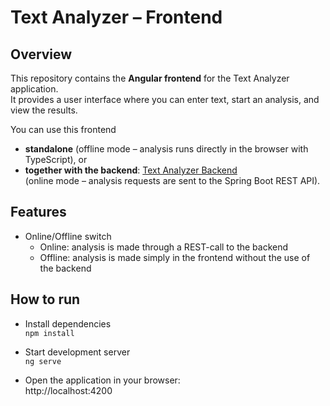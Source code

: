 # Text Analyzer – Frontend

## Overview

This repository contains the **Angular frontend** for the Text Analyzer application.  
It provides a user interface where you can enter text, start an analysis, and view the results.  

You can use this frontend  

- **standalone** (offline mode – analysis runs directly in the browser with TypeScript), or  
- **together with the backend**: [Text Analyzer Backend](https://github.com/darboviedev/text-analyzer-backend)  
  (online mode – analysis requests are sent to the Spring Boot REST API).  

## Features
* Online/Offline switch
  * Online: analysis is made through a REST-call to the backend
  * Offline: analysis is made simply in the frontend without the use of the backend

## How to run

* Install dependencies\
```npm install```  

* Start development server\
```ng serve```
* Open the application in your browser:\
  http://localhost:4200
